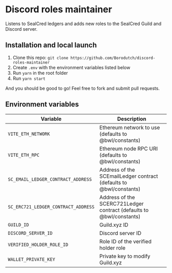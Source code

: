 # Discord roles maintainer

Listens to SealCred ledgers and adds new roles to the SealCred Guild and Discord server.

## Installation and local launch

1. Clone this repo: `git clone https://github.com/Borodutch/discord-roles-maintainer`
2. Create `.env` with the environment variables listed below
3. Run `yarn` in the root folder
4. Run `yarn start`

And you should be good to go! Feel free to fork and submit pull requests.

## Environment variables

| Variable                            | Description                                                         |
| ----------------------------------- | ------------------------------------------------------------------- |
| `VITE_ETH_NETWORK`                  | Ethereum network to use (defaults to @bwl/constants)                |
| `VITE_ETH_RPC`                      | Ethereum node RPC URI (defaults to @bwl/constants)                  |
| `SC_EMAIL_LEDGER_CONTRACT_ADDRESS`  | Address of the SCEmailLedger contract (defaults to @bwl/constants)  |
| `SC_ERC721_LEDGER_CONTRACT_ADDRESS` | Address of the SCERC721Ledger contract (defaults to @bwl/constants) |
| `GUILD_ID`                          | Guild.xyz ID                                                        |
| `DISCORD_SERVER_ID`                 | Discord server ID                                                   |
| `VERIFIED_HOLDER_ROLE_ID`           | Role ID of the verified holder role                                 |
| `WALLET_PRIVATE_KEY`                | Private key to modify Guild.xyz                                     |

